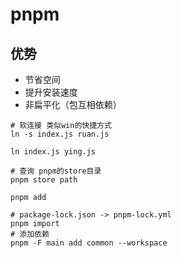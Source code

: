 # pnpm

## 优势
- 节省空间
- 提升安装速度
- 非扁平化（包互相依赖）

```shell
# 软连接 类似win的快捷方式
ln -s index.js ruan.js 

ln index.js ying.js

# 查询 pnpm的store目录
pnpm store path  

pnpm add

# package-lock.json -> pnpm-lock.yml
pnpm import  
# 添加依赖
pnpm -F main add common --workspace
```
